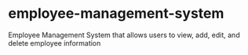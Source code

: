 # employee-management-system
Employee Management System that allows users to view, add, edit, and delete employee information
